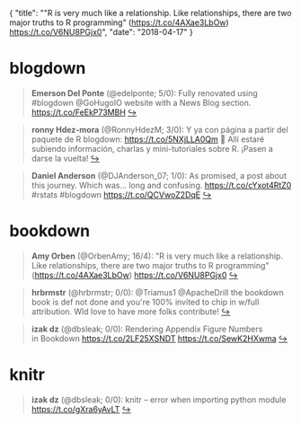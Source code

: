 {
  "title": "\"R is very much like a relationship. Like relationships, there are two major truths to R programming\" (https://t.co/4AXae3LbOw) https://t.co/V6NU8PGjx0",
  "date": "2018-04-17"
}

# blogdown

> **Emerson Del Ponte** (@edelponte; 5/0): Fully renovated using #blogdown @GoHugoIO website with a News Blog section. https://t.co/FeEkP73MBH  [&#8618;](https://twitter.com/xieyihui/status/985865961894039558)

<!-- -->


> **ronny Hdez-mora** (@RonnyHdezM; 3/0): Y ya con página a partir del paquete de R blogdown: https://t.co/5NXjLLA0Qm 😬 Allí estaré subiendo información, charlas y mini-tutoriales sobre R. ¡Pasen a darse la vuelta!  [&#8618;](https://twitter.com/xieyihui/status/985990779217891328)

<!-- -->


> **Daniel Anderson** (@DJAnderson_07; 1/0): As promised, a post about this journey. Which was... long and confusing. https://t.co/cYxot4RtZ0 #rstats #blogdown https://t.co/QCVwoZ2DqE  [&#8618;](https://twitter.com/xieyihui/status/985979547676897289)

<!-- -->


# bookdown

> **Amy Orben** (@OrbenAmy; 16/4): "R is very much like a relationship. Like relationships, there are two major truths to R programming" (https://t.co/4AXae3LbOw) https://t.co/V6NU8PGjx0  [&#8618;](https://twitter.com/xieyihui/status/985930015870214149)

<!-- -->


> **hrbrmstr** (@hrbrmstr; 0/0): @Triamus1 @ApacheDrill the bookdown book is def not done and you're 100% invited to chip in w/full attribution. Wld love to have more folks contribute!  [&#8618;](https://twitter.com/xieyihui/status/986001584600637440)

<!-- -->


> **izak dz** (@dbsleak; 0/0): Rendering Appendix Figure Numbers in Bookdown https://t.co/2LF25XSNDT https://t.co/SewK2HXwma  [&#8618;](https://twitter.com/xieyihui/status/985711317725179905)

<!-- -->


# knitr

> **izak dz** (@dbsleak; 0/0): knitr – error when importing python module https://t.co/gXra6yAvLT  [&#8618;](https://twitter.com/xieyihui/status/986036778996981760)

<!-- -->


